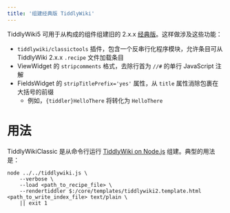 ```yaml
---
title: '组建经典版 TiddlyWiki'
---
```


TiddlyWiki5 可用于从构成的组件组建旧的 2.x.x [经典版](TiddlyWikiClassic)。这样做涉及这些功能：

* `tiddlywiki/classictools` 插件，包含一个反串行化程序模块，允许条目可从 TiddlyWiki 2.x.x `.recipe` 文件加载条目
* ViewWidget 的 `stripcomments` 格式，去除行首为 `//#` 的单行 JavaScript 注解
* FieldsWidget 的 `stripTitlePrefix='yes'` 属性，从 `title` 属性消除包裹在大括号的前缀
    * 例如，`{tiddler}HelloThere` 将转化为 `HelloThere`

# 用法

TiddlyWikiClassic 是从命令行运行 [TiddlyWiki on Node.js](#TiddlyWiki%20on%20Node.js) 组建。典型的用法是：

```
node ../../tiddlywiki.js \
	--verbose \
	--load <path_to_recipe_file> \
	--rendertiddler $:/core/templates/tiddlywiki2.template.html <path_to_write_index_file> text/plain \
	|| exit 1
```

